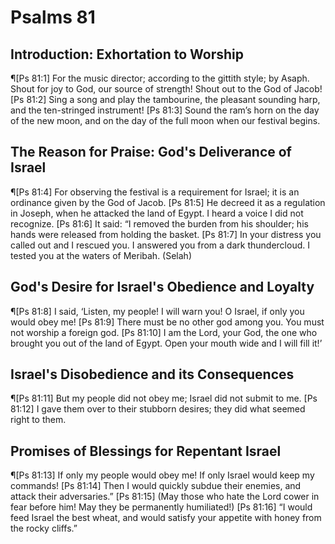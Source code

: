 # Psalms 81

## Introduction: Exhortation to Worship
¶[Ps 81:1] For the music director; according to the gittith style; by Asaph. Shout for joy to God, our source of strength! Shout out to the God of Jacob!
[Ps 81:2] Sing a song and play the tambourine, the pleasant sounding harp, and the ten-stringed instrument!
[Ps 81:3] Sound the ram’s horn on the day of the new moon, and on the day of the full moon when our festival begins.

## The Reason for Praise: God's Deliverance of Israel
¶[Ps 81:4] For observing the festival is a requirement for Israel; it is an ordinance given by the God of Jacob.
[Ps 81:5] He decreed it as a regulation in Joseph, when he attacked the land of Egypt. I heard a voice I did not recognize.
[Ps 81:6] It said: “I removed the burden from his shoulder; his hands were released from holding the basket.
[Ps 81:7] In your distress you called out and I rescued you. I answered you from a dark thundercloud. I tested you at the waters of Meribah. (Selah)

## God's Desire for Israel's Obedience and Loyalty
¶[Ps 81:8] I said, ‘Listen, my people! I will warn you! O Israel, if only you would obey me!
[Ps 81:9] There must be no other god among you. You must not worship a foreign god.
[Ps 81:10] I am the Lord, your God, the one who brought you out of the land of Egypt. Open your mouth wide and I will fill it!’

## Israel's Disobedience and its Consequences
¶[Ps 81:11] But my people did not obey me; Israel did not submit to me.
[Ps 81:12] I gave them over to their stubborn desires; they did what seemed right to them.

## Promises of Blessings for Repentant Israel
¶[Ps 81:13] If only my people would obey me! If only Israel would keep my commands!
[Ps 81:14] Then I would quickly subdue their enemies, and attack their adversaries.”
[Ps 81:15] (May those who hate the Lord cower in fear before him! May they be permanently humiliated!)
[Ps 81:16] “I would feed Israel the best wheat, and would satisfy your appetite with honey from the rocky cliffs.”
